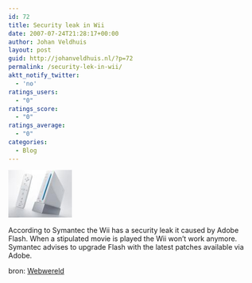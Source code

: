 ```yaml
---
id: 72
title: Security leak in Wii
date: 2007-07-24T21:28:17+00:00
author: Johan Veldhuis
layout: post
guid: http://johanveldhuis.nl/?p=72
permalink: /security-lek-in-wii/
aktt_notify_twitter:
  - 'no'
ratings_users:
  - "0"
ratings_score:
  - "0"
ratings_average:
  - "0"
categories:
  - Blog
---
```

[![Wii](/wp-content/uploads/2008/03/wii.thumbnail.jpg)](/wp-content/uploads/2008/03/wii.jpg "Wii") 

According to Symantec the Wii has a security leak it caused by Adobe Flash. When a stipulated movie is played the Wii won&#8217;t work anymore. Symantec advises to upgrade Flash with the latest patches available via Adobe.

bron: <a href="http://www.webwereld.nl" target="_blank">Webwereld</a>